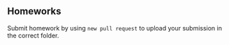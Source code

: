 
**Homeworks**
-----------------------

Submit homework by using `new pull request` to upload your submission in the correct folder.
